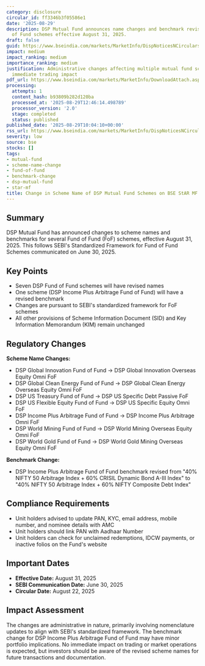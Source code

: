 ```yaml
---
category: disclosure
circular_id: ff3346b3f05586e1
date: '2025-08-29'
description: DSP Mutual Fund announces name changes and benchmark revisions for Fund
  of Fund schemes effective August 31, 2025.
draft: false
guid: https://www.bseindia.com/markets/MarketInfo/DispNoticesNCirculars.aspx?Noticeid={D1FE58A8-5AAB-4EF1-BB73-10390E84C49D}&noticeno=20250829-11&dt=08/29/2025&icount=11&totcount=37&flag=0
impact: medium
impact_ranking: medium
importance_ranking: medium
justification: Administrative changes affecting multiple mutual fund schemes but no
  immediate trading impact
pdf_url: https://www.bseindia.com/markets/MarketInfo/DownloadAttach.aspx?id=20250829-11&attachedId=2a5bee2b-e6f1-42c5-abcf-74cae6c37180
processing:
  attempts: 1
  content_hash: b93809b282d120ba
  processed_at: '2025-08-29T12:46:14.498789'
  processor_version: '2.0'
  stage: completed
  status: published
published_date: '2025-08-29T10:04:10+00:00'
rss_url: https://www.bseindia.com/markets/MarketInfo/DispNoticesNCirculars.aspx?Noticeid={D1FE58A8-5AAB-4EF1-BB73-10390E84C49D}&noticeno=20250829-11&dt=08/29/2025&icount=11&totcount=37&flag=0
severity: low
source: bse
stocks: []
tags:
- mutual-fund
- scheme-name-change
- fund-of-fund
- benchmark-change
- dsp-mutual-fund
- star-mf
title: Change in Scheme Name of DSP Mutual Fund Schemes on BSE StAR MF Platform
---
```


## Summary

DSP Mutual Fund has announced changes to scheme names and benchmarks for several Fund of Fund (FoF) schemes, effective August 31, 2025. This follows SEBI's Standardized Framework for Fund of Fund Schemes communicated on June 30, 2025.

## Key Points

- Seven DSP Fund of Fund schemes will have revised names
- One scheme (DSP Income Plus Arbitrage Fund of Fund) will have a revised benchmark
- Changes are pursuant to SEBI's standardized framework for FoF schemes
- All other provisions of Scheme Information Document (SID) and Key Information Memorandum (KIM) remain unchanged

## Regulatory Changes

**Scheme Name Changes:**
- DSP Global Innovation Fund of Fund → DSP Global Innovation Overseas Equity Omni FoF
- DSP Global Clean Energy Fund of Fund → DSP Global Clean Energy Overseas Equity Omni FoF
- DSP US Treasury Fund of Fund → DSP US Specific Debt Passive FoF
- DSP US Flexible Equity Fund of Fund → DSP US Specific Equity Omni FoF
- DSP Income Plus Arbitrage Fund of Fund → DSP Income Plus Arbitrage Omni FoF
- DSP World Mining Fund of Fund → DSP World Mining Overseas Equity Omni FoF
- DSP World Gold Fund of Fund → DSP World Gold Mining Overseas Equity Omni FoF

**Benchmark Change:**
- DSP Income Plus Arbitrage Fund of Fund benchmark revised from "40% NIFTY 50 Arbitrage Index + 60% CRISIL Dynamic Bond A-III Index" to "40% NIFTY 50 Arbitrage Index + 60% NIFTY Composite Debt Index"

## Compliance Requirements

- Unit holders advised to update PAN, KYC, email address, mobile number, and nominee details with AMC
- Unit holders should link PAN with Aadhaar Number
- Unit holders can check for unclaimed redemptions, IDCW payments, or inactive folios on the Fund's website

## Important Dates

- **Effective Date:** August 31, 2025
- **SEBI Communication Date:** June 30, 2025
- **Circular Date:** August 22, 2025

## Impact Assessment

The changes are administrative in nature, primarily involving nomenclature updates to align with SEBI's standardized framework. The benchmark change for DSP Income Plus Arbitrage Fund of Fund may have minor portfolio implications. No immediate impact on trading or market operations is expected, but investors should be aware of the revised scheme names for future transactions and documentation.